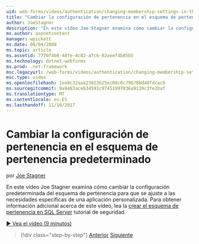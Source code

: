 ```yaml
---
uid: web-forms/videos/authentication/changing-membership-settings-in-the-default-membership-schema
title: "Cambiar la configuración de pertenencia en el esquema de pertenencia predeterminado | Documentos de Microsoft"
author: JoeStagner
description: "En este vídeo Joe Stagner examina cómo cambiar la configuración predeterminada del esquema de pertenencia para que se ajuste a las necesidades específicas de una aplicación personalizada. Para..."
ms.author: aspnetcontent
manager: wpickett
ms.date: 08/04/2008
ms.topic: article
ms.assetid: 7770f4b8-48fe-4c82-a7c6-02aeef4b85b5
ms.technology: dotnet-webforms
ms.prod: .net-framework
msc.legacyurl: /web-forms/videos/authentication/changing-membership-settings-in-the-default-membership-schema
msc.type: video
ms.openlocfilehash: 1ee8c32aaa23023625ec08c0c79678bd48fdcac6
ms.sourcegitcommit: 9a9483aceb34591c97451997036a9120c3fe2baf
ms.translationtype: MT
ms.contentlocale: es-ES
ms.lasthandoff: 11/10/2017
---
```

<a name="changing-membership-settings-in-the-default-membership-schema"></a>Cambiar la configuración de pertenencia en el esquema de pertenencia predeterminado
====================
por [Joe Stagner](https://github.com/JoeStagner)

En este vídeo Joe Stagner examina cómo cambiar la configuración predeterminada del esquema de pertenencia para que se ajuste a las necesidades específicas de una aplicación personalizada. Para obtener información adicional acerca de este vídeo, lea la [crear el esquema de pertenencia en SQL Server](../../overview/older-versions-security/membership/creating-the-membership-schema-in-sql-server-vb.md) tutorial de seguridad.

[&#9654; Vea el vídeo (9 minutos)](https://channel9.msdn.com/Blogs/ASP-NET-Site-Videos/changing-membership-settings-in-the-default-membership-schema)

>[!div class="step-by-step"]
[Anterior](configuring-sql-to-work-with-membership-schemas.md)
[Siguiente](creating-user-accounts-with-the-create-user-wizard.md)
